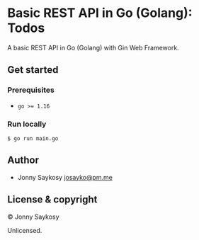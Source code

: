 # Basic REST API in Go (Golang): Todos

A basic REST API in Go (Golang) with Gin Web Framework.

## Get started

### Prerequisites

- `go >= 1.16`

### Run locally

```
$ go run main.go
```

## Author

- Jonny Saykosy <josayko@pm.me>

## License & copyright

© Jonny Saykosy

Unlicensed.
